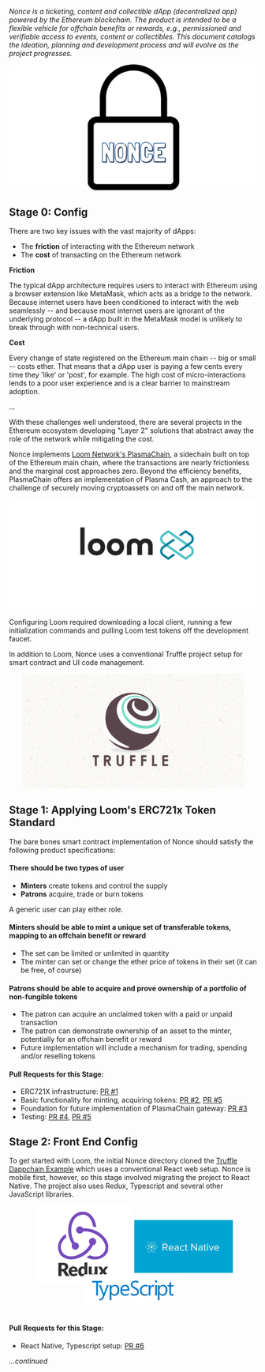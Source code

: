 *Nonce is a ticketing, content and collectible dApp (decentralized app) powered by the Ethereum blockchain. The product is intended to be a flexible vehicle for offchain benefits or rewards, e.g., permissioned and verifiable access to events, content or collectibles. This document catalogs the ideation, planning and development process and will evolve as the project progresses.*

<p align="center">
  <img src="./src/assets/readme/provisional-logo.png" width="550px" /> 
</p>

## **Stage 0: Config** 
There are two key issues with the vast majority of dApps:

- The **friction** of interacting with the Ethereum network
- The **cost** of transacting on the Ethereum network

**Friction**

The typical dApp architecture requires users to interact with Ethereum using a browser extension like MetaMask, which acts as a bridge to the network. Because internet users have been conditioned to interact with the web seamlessly -- and because most internet users are ignorant of the underlying protocol -- a dApp built in the MetaMask model is unlikely to break through with non-technical users. 

**Cost**

Every change of state registered on the Ethereum main chain -- big or small -- costs ether. That means that a dApp user is paying a few cents every time they 'like' or 'post', for example. The high cost of micro-interactions lends to a poor user experience and is a clear barrier to mainstream adoption.

...

With these challenges well understood, there are several projects in the Ethereum ecosystem developing "Layer 2" solutions that abstract away the role of the network while mitigating the cost. 

Nonce implements [Loom Network's PlasmaChain](https://medium.com/loom-network/deploying-your-first-app-to-loom-plasmachain-installing-loom-setting-up-your-environment-and-b04aecfccf1f), a sidechain built on top of the Ethereum main chain, where the transactions are nearly frictionless and the marginal cost approaches zero. Beyond the efficiency benefits, PlasmaChain offers an implementation of Plasma Cash, an approach to the challenge of securely moving cryptoassets on and off the main network. 

![Loom](./src/assets/readme/loom-network.jpg)


Configuring Loom required downloading a local client, running a few initialization commands and pulling Loom test tokens off the development faucet.

In addition to Loom, Nonce uses a conventional Truffle project setup for smart contract and UI code management.

<p align="center">
  <img src="./src/assets/readme/truffle.png" width="450px" /> 
</p>

## **Stage 1: Applying Loom's ERC721x Token Standard** 

The bare bones smart contract implementation of Nonce should satisfy the following product specifications:

#### There should be **two types of user**
* **Minters** create tokens and control the supply
* **Patrons** acquire, trade or burn tokens

A generic user can play either role.

#### Minters should be able to mint a unique set of transferable tokens, mapping to an offchain benefit or reward
  * The set can be limited or unlimited in quantity
  * The minter can set or change the ether price of tokens in their set (it can be free, of course)

#### Patrons should be able to acquire and prove ownership of a portfolio of non-fungible tokens
  * The patron can acquire an unclaimed token with a paid or unpaid transaction
  * The patron can demonstrate ownership of an asset to the minter, potentially for an offchain benefit or reward
  * Future implementation will include a mechanism for trading, spending and/or reselling tokens


#### Pull Requests for this Stage:
  * ERC721X infrastructure: [PR #1](https://github.com/michaelcohen716/nonce/pull/1)
  * Basic functionality for minting, acquiring tokens: [PR #2](https://github.com/michaelcohen716/nonce/pull/2), [PR #5](https://github.com/michaelcohen716/nonce/pull/5)
  * Foundation for future implementation of PlasmaChain gateway: [PR #3](https://github.com/michaelcohen716/nonce/pull/3)
  * Testing: [PR #4](https://github.com/michaelcohen716/nonce/pull/4), [PR #5](https://github.com/michaelcohen716/nonce/pull/5)


## **Stage 2: Front End Config** 

To get started with Loom, the initial Nonce directory cloned the [Truffle Dappchain Example](https://github.com/loomnetwork/truffle-dappchain-example) which uses a conventional React web setup. Nonce is mobile first, however, so this stage involved migrating the project to React Native. The project also uses Redux, Typescript and several other JavaScript libraries. 

<p align="center">
  <img src="./src/assets/readme/redux.png" width="200" style="margin-bottom: -20px" /> 
  <img src="./src/assets/readme/react-native.png" width="200" /> 
  <img src="./src/assets/readme/typescript.png" width="200" style="margin-bottom: 15px"/> 
</p>

#### Pull Requests for this Stage:
  * React Native, Typescript setup: [PR #6](https://github.com/michaelcohen716/nonce/pull/6)


*...continued*
